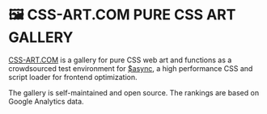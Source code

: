 # 🖼 CSS-ART.COM PURE CSS ART GALLERY

[CSS-ART.COM](https://css-art.com/) is a gallery for pure CSS web art and functions as a crowdsourced test environment for [$async](https://github.com/style-tools/async), a high performance CSS and script loader for frontend optimization.

The gallery is self-maintained and open source. The rankings are based on Google Analytics data.